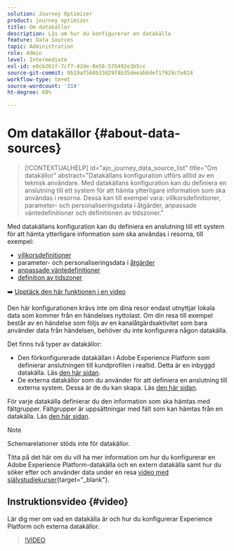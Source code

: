 ```yaml
---
solution: Journey Optimizer
product: journey optimizer
title: Om datakällor
description: Läs om hur du konfigurerar en datakälla
feature: Data Sources
topic: Administration
role: Admin
level: Intermediate
exl-id: e0cb261f-7cf7-42de-8e56-576492e3b5cc
source-git-commit: 0b19af568b33d29f4b35deeab6def17919cfe824
workflow-type: tm+mt
source-wordcount: '314'
ht-degree: 68%

---
```


# Om datakällor {#about-data-sources}

>[!CONTEXTUALHELP]
>id="ajo_journey_data_source_list"
>title="Om datakällor"
>abstract="Datakällans konfiguration utförs alltid av en teknisk användare. Med datakällans konfiguration kan du definiera en anslutning till ett system för att hämta ytterligare information som ska användas i resorna. Dessa kan till exempel vara: villkorsdefinitioner, parameter- och personaliseringsdata i åtgärder, anpassade väntedefinitioner och definitionen av tidszoner."

Med datakällans konfiguration kan du definiera en anslutning till ett system för att hämta ytterligare information som ska användas i resorna, till exempel:

* [villkorsdefinitioner](../building-journeys/condition-activity.md)
* parameter- och personaliseringsdata i [åtgärder](../action/action.md)
* [anpassade väntedefinitioner](../building-journeys/wait-activity.md#custom)
* [definition av tidszoner](../building-journeys/timezone-management.md)

➡️ [Upptäck den här funktionen i en video](#video)

Den här konfigurationen krävs inte om dina resor endast utnyttjar lokala data som kommer från en händelses nyttolast. Om din resa till exempel består av en händelse som följs av en kanalåtgärdsaktivitet som bara använder data från händelsen, behöver du inte konfigurera någon datakälla.

Det finns två typer av datakällor:

* Den förkonfigurerade datakällan i Adobe Experience Platform som definierar anslutningen till kundprofilen i realtid. Detta är en inbyggd datakälla. Läs [den här sidan](../datasource/adobe-experience-platform-data-source.md).
* De externa datakällor som du använder för att definiera en anslutning till externa system. Dessa är de du kan skapa. Läs [den här sidan](../datasource/external-data-sources.md).

För varje datakälla definierar du den information som ska hämtas med fältgrupper. Fältgrupper är uppsättningar med fält som kan hämtas från en datakälla. Läs [den här sidan](../datasource/configure-data-sources.md#define-field-groups).

>[!NOTE]
>
>Schemarelationer stöds inte för datakällor.

Titta på det här om du vill ha mer information om hur du konfigurerar en Adobe Experience Platform-datakälla och en extern datakälla samt hur du söker efter och använder data under en resa [video med självstudiekurser](https://experienceleague.adobe.com/docs/journey-optimizer-learn/tutorials/journey-configuration/configure-data-sources.html){target=&quot;_blank&quot;}.

## Instruktionsvideo {#video}

Lär dig mer om vad en datakälla är och hur du konfigurerar Experience Platform och externa datakällor.

>[!VIDEO](https://video.tv.adobe.com/v/334256?quality=12)


